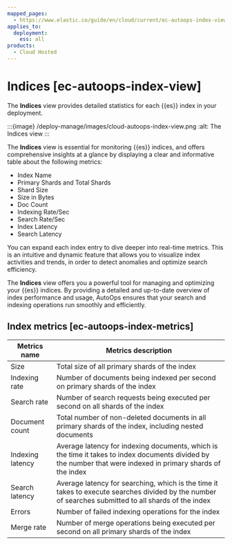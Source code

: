 ```yaml
---
mapped_pages:
  - https://www.elastic.co/guide/en/cloud/current/ec-autoops-index-view.html
applies_to:
  deployment:
    ess: all
products:
  - Cloud Hosted
---
```


# Indices [ec-autoops-index-view]

The **Indices** view provides detailed statistics for each {{es}} index in your deployment.

:::{image} /deploy-manage/images/cloud-autoops-index-view.png
:alt: The Indices view
:::

The **Indices** view is essential for monitoring {{es}} indices, and offers comprehensive insights at a glance by displaying a clear and informative table about the following metrics:

* Index Name
* Primary Shards and Total Shards
* Shard Size
* Size in Bytes
* Doc Count
* Indexing Rate/Sec
* Search Rate/Sec
* Index Latency
* Search Latency

You can expand each index entry to dive deeper into real-time metrics. This is an intuitive and dynamic feature that allows you to visualize index activities and trends, in order to detect anomalies and optimize search efficiency.

The **Indices** view offers you a powerful tool for managing and optimizing your {{es}} indices. By providing a detailed and up-to-date overview of index performance and usage, AutoOps ensures that your search and indexing operations run smoothly and efficiently.


## Index metrics [ec-autoops-index-metrics]

| Metrics name | Metrics description |
| --- | --- |
| Size | Total size of all primary shards of the index |
| Indexing rate | Number of documents being indexed per second on primary shards of the index |
| Search rate | Number of search requests being executed per second on all shards of the index |
| Document count | Total number of non-deleted documents in all primary shards of the index, including nested documents |
| Indexing latency | Average latency for indexing documents, which is the time it takes to index documents divided by the number that were indexed in primary shards of the index |
| Search latency | Average latency for searching, which is the time it takes to execute searches divided by the number of searches submitted to all shards of the index |
| Errors | Number of failed indexing operations for the index |
| Merge rate | Number of merge operations being executed per second on all primary shards of the index |

